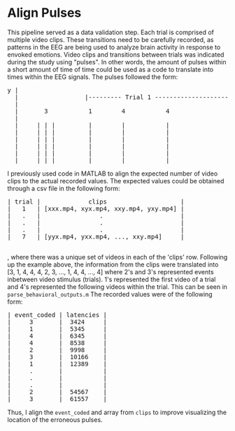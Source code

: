 # Align Pulses

This pipeline served as a data validation step. Each trial is comprised of multiple video clips. These transitions need to be carefully recorded, as patterns in the EEG are being used to analyze brain activity in response to envoked emotions. Video clips and transitions between trials was indicated during the study using "pulses". In other words, the amount of pulses within a short amount of time of time
could be used as a code to translate into times within the EEG signals. The pulses followed the form:
<pre>
y |
  |                  |--------- Trial 1 --------------------||---- response period --------||------ Trial 2 -----> ... 
  |
  |       3           1        4           4                  2            3               1    
  | 
  |     | | |         |        |           |                 | |         | | |             |
  |     | | |         |        |           |                 | |         | | |             |    ------------->
  |     | | |         |        |           |                 | |         | | |             |
  |     | | |         |        |           |                 | |         | | |             |    ------------->
  |     | | |         |        |           |                 | |         | | |             |
  |_____|_|_|_________|________|___________|_________________|_|_________|_|_|_____________|__________________________ x (in seconds)
</pre>






I previously used code in MATLAB to align the expected number of video clips to the actual recorded values. The expected values could be obtained through a csv file in the following form:
<pre>
| trial |             clips                    |
|   1   | [xxx.mp4, xyx.mp4, xxy.mp4, yxy.mp4] |
|   .   |                .                     |
|   .   |                .                     |
|   .   |                .                     |
|   7   | [yyx.mp4, yxx.mp4, ..., xxy.mp4]     | 
 </pre>
, where there was a unique set of videos in each of the 'clips' row. Following up the example above, the information from the clips were translated into [3, 1, 4, 4, 4, 2, 3, ..., 1, 4, 4, ..., 4]
where 2's and 3's represented events inbetween video stimulus (trials). 1's represented the first video of a trial and 4's represented the following videos within the trial. This can be seen in `parse_behavioral_outputs.m`
The recorded values were of the following form:
<pre>
| event_coded | latencies |
|     3       |  3424     |
|     1       |  5345     |
|     4       |  6345     |
|     4       |  8538     |
|     2       |  9998     |
|     3       |  10166    |
|     1       |  12389    |
|     .       |           |
|     .       |           |
|     .       |           |
|     2       |  54567    |
|     3       |  61557    |
</pre>
Thus, I align the `event_coded` and array from `clips` to improve visualizing the location of the erroneous pulses.
